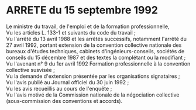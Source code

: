 # ARRETE du 15 septembre 1992

Le ministre du travail, de l'emploi et de la formation professionnelle,  
 Vu les articles L. 133-1 et suivants du code du travail ;   
 Vu l'arrêté du 13 avril 1988 et les arrêtés successifs, notamment l'arrêté du 27 avril 1992, portant extension de la convention collective nationale des bureaux d'études techniques, cabinets d'ingénieurs-conseils, sociétés de conseils du 15 décembre 1987 et des textes la complétant ou la modifiant ;  
 Vu l'avenant n° 9 du 1er avril 1992 Formation professionnelle à la convention collective susvisée ;  
 Vu la demande d'extension présentée par les organisations signataires ;  
 Vu l'avis publié au Journal officiel du 30 juin 1992 ;  
 Vu les avis recueillis au cours de l'enquête ;  
 Vu l'avis motivé de la Commission nationale de la négociation collective (sous-commission des conventions et accords).